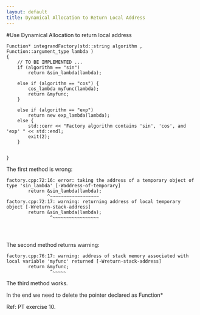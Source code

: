```yaml
---
layout: default
title: Dynamical Allocation to Return Local Address
---
```


#Use Dynamical Allocation to return local address

``` 
Function* integrandFactory(std::string algorithm , Function::argument_type lambda )
{
    // TO BE IMPLEMENTED ...
    if (algorithm == "sin") 
        return &sin_lambda(lambda);

    else if (algorithm == "cos") {
        cos_lambda myfunc(lambda);
        return &myfunc;
    }

    else if (algorithm == "exp")
        return new exp_lambda(lambda);
    else {
        std::cerr << "Factory algorithm contains 'sin', 'cos', and 'exp' " << std::endl;
        exit(2);
    }


}
```

The first method is wrong:

```
factory.cpp:72:16: error: taking the address of a temporary object of type 'sin_lambda' [-Waddress-of-temporary]
        return &sin_lambda(lambda);
               ^~~~~~~~~~~~~~~~~~~
factory.cpp:72:17: warning: returning address of local temporary object [-Wreturn-stack-address]
        return &sin_lambda(lambda);
                ^~~~~~~~~~~~~~~~~~
                
                
                
```


The second method returns warning:

```
factory.cpp:76:17: warning: address of stack memory associated with local variable 'myfunc' returned [-Wreturn-stack-address]
        return &myfunc;
                ^~~~~~
```

The third method works. 

In the end we need to delete the pointer declared as Function*

Ref: PT exercise 10. 


